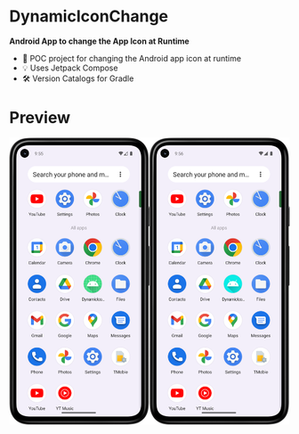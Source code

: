 # DynamicIconChange

**Android App to change the App Icon at Runtime**

* 🎯 POC project for changing the Android app icon at runtime
* 💡 Uses Jetpack Compose
* 🛠️ Version Catalogs for Gradle

# Preview

<img src="docs/green_color_app_icon.png" alt="Green App Icon" width="50%"><img src="docs/cyan_color_app_icon.png" alt="Cyan App Icon" width="50%">
